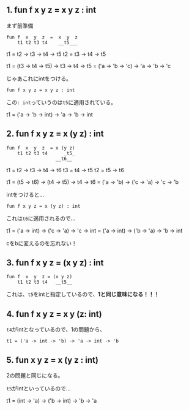 ## 1. fun f x y z = x y z : int

まず前準備

```
fun f  x  y  z  =  x  y  z
    t1 t2 t3 t4    __t5___
```

t1 = t2 -> t3 -> t4 -> t5
t2 = t3 -> t4 -> t5

t1 = (t3 -> t4 -> t5) -> t3 -> t4 -> t5
   = ('a -> 'b -> 'c) -> 'a -> 'b -> 'c


じゃあこれにintをつける。

```
fun f x y z = x y z : int
```

この`: int`っていうのは`t5`に適用されている。

t1 = ('a -> 'b -> int) -> 'a -> 'b -> int


## 2. fun f x y z = x (y z) : int

```
fun f  x  y  z  = x (y z) 
    t1 t2 t3 t4      _t5_
                  __t6__
```

t1 = t2 -> t3 -> t4 -> t6
t3 = t4 -> t5
t2 = t5 -> t6

t1 = (t5 -> t6) -> (t4 -> t5) -> t4 -> t6
   = ('a -> 'b) -> ('c -> 'a) -> 'c -> 'b

intをつけると...

```
fun f x y z = x (y z) : int
```

これは`t6`に適用されるので...


t1 = ('a -> int) -> ('c -> 'a) -> 'c -> int 
   = ('a -> int) -> ('b -> 'a) -> 'b -> int 


cをbに変えるのを忘れない！


## 3. fun f x y z = (x y z) : int

```
fun f  x  y  z = (x y z)
    t1 t2 t3 t4   __t5__
```

これは、`t5`をintと指定しているので、**1と同じ意味になる！！！**


## 4. fun f x y z = x y (z: int)

`t4`がintとなっているので、1の問題から、

```
t1 = ('a -> int -> 'b) -> 'a -> int -> 'b
```


## 5. fun x y z = x (y z : int)

2の問題と同じになる。

`t5`がintといっているので...

t1 = (int -> 'a) -> ('b -> int) -> 'b -> 'a 
